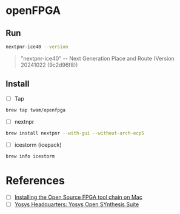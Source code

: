 # openFPGA

## Run

```sh
nextpnr-ice40 --version
```
> "nextpnr-ice40" -- Next Generation Place and Route (Version 20241022 (9c2d96f8))

## Install

- [ ]  Tap

```sh
brew tap twam/openfpga
```

- [ ] nextnpr

```sh
brew install nextpnr --with-gui --without-arch-ecp5
```

- [ ] icestorm (icepack)

```sh
brew info icestorm
```

# References

- [ ] [Installing the Open Source FPGA tool chain on Mac](https://datacore.nanographs.io/000+Publish/Installing+the+Open+Source+FPGA+tool+chain+on+Mac)
- [ ] [Yosys Headquarters: Yosys Open SYnthesis Suite](https://github.com/YosysHQ)
